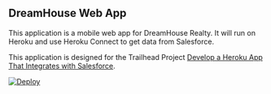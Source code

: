 DreamHouse Web App
------------------

This application is a mobile web app for DreamHouse Realty. It will run on Heroku and use Heroku Connect to get data from Salesforce.

This application is designed for the Trailhead Project [Develop a Heroku App That Integrates with Salesforce](https://trailhead.salesforce.com/content/learn/projects/develop-heroku-applications).

<a href="https://heroku.com/deploy?template=https://github.com/shwetha-iyerSFDC/intro-to-heroku">
  <img src="https://www.herokucdn.com/deploy/button.svg" alt="Deploy">
</a>
